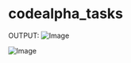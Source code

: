 # codealpha_tasks

OUTPUT: 
![Image](https://github.com/user-attachments/assets/1a122e0b-8121-4fb7-bbc3-8d8cbe069160)

![Image](https://github.com/user-attachments/assets/88896afe-871e-4e81-8932-3547252f6ace) 

